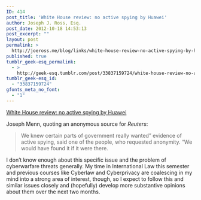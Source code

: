```yaml
---
ID: 414
post_title: 'White House review: no active spying by Huawei'
author: Joseph J. Ross, Esq.
post_date: 2012-10-18 14:53:13
post_excerpt: ""
layout: post
permalink: >
  http://joeross.me/blog/links/white-house-review-no-active-spying-by-huawei/
published: true
tumblr_geek-esq_permalink:
  - >
    http://geek-esq.tumblr.com/post/33837159724/white-house-review-no-active-spying-by-huawei
tumblr_geek-esq_id:
  - "33837159724"
gfonts_meta_no_font:
  - "1"
---
```

<a href='http://www.reuters.com/article/2012/10/17/us-huawei-spying-idUSBRE89G1Q920121017'>White House review: no active spying by Huawei</a><div class="link_description"><p>Joseph Menn, quoting an anonymous source for <em>Reuters</em>:</p>

<blockquote>
  <p>We knew certain parts of government really wanted&#8221; evidence of active spying, said one of the people, who requested anonymity. &#8220;We would have found it if it were there.</p>
</blockquote>

<p>I don&#8217;t know enough about this specific issue and the problem of cyberwarfare threats generally. My time in International Law this semester and previous courses like Cyberlaw and Cyberprivacy are coalescing in my mind into a strong area of interest, though, so I expect to follow this and similar issues closely and (hopefully) develop more substantive opinions about them over the next two months.</p></div>